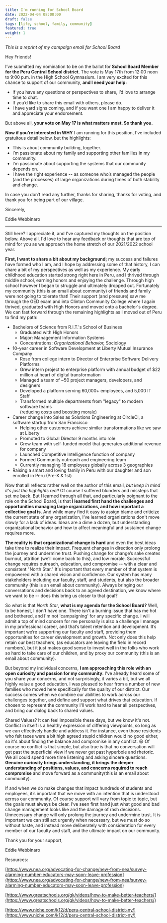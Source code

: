 ```yaml
---
title: I'm running for School Board
date: 2022-04-04 08:00:00
draft: false
tags: [life, school, family, community]
featured: true
weight: 1
---
```


_This is a reprint of my campaign email for School Board_

Hey Friends!

I’ve submitted my nomination to be on the ballot for **School Board Member for the Peru Central School district**.  The vote is May 17th from 12:00 noon to 9:00 p.m. in the High School Gymnasium. I am very excited for this chance to support of our community, **and I need your help:**

* If you have any questions or perspectives to share, I’d love to arrange time to chat. 
* If you’d like to share this email with others, please do. 
* I have yard signs coming, and if you want one I am happy to deliver it and appreciate your endorsement.

But above all, **your vote on May 17 is what matters most. So thank you.**

**Now if you’re interested in WHY** I am running for this position, I’ve included gratuitous detail below, but the highlights:
* This is about community building, together.
* I’m passionate about my family and supporting other families in my community.
* I’m passionate about supporting the systems that our community depends on.
* I have the right experience -- as someone who’s managed the people (and the processes) of large organizations during times of both stability and change.


In case you don’t read any further, thanks for sharing, thanks for voting, and thank you for being part of our village.

Sincerely, 

Eddie Webbinaro

----

Still here? I appreciate it, and I've captured my thoughts on the position below.   Above all, I'd love to hear any feedback or thoughts that are top of mind for you as we approach the home stretch of our 2021/2022 school year.    

**First, I want to share a bit about my background;** my success and failures have formed who I am, and I hope by addressing some of that history, I can share a bit of my perspectives as well as my experience.  My early childhood education started strong right here in Peru, and I thrived through middle school, earning honors and enjoying the challenge.  Through high school however I began to struggle and ultimately dropped out.  Fortunately my community (this is an email about community) of friends and family were not going to tolerate that!  Their support (and pressure) saw me through the GED exam and into Clinton Community College where I again thrived, graduated with High Honors and moved onto a bachelor's degree.  We can fast forward through the remaining highlights as I moved out of Peru to find my path:



* Bachelors of Science from R.I.T.'s School of Business
    * Graduated with High Honors
    * Major: Management Information Systems
    * Concentrations: _Organizational Behavior,_ Sociology
* 10-year career in Software Development at Liberty Mutual Insurance Company
    * Rose from college intern to Director of Enterprise Software Delivery Platforms
    * Grew intern project to enterprise platform with annual budget of $22 million at heart of digital transformation
    * Managed a team of ~50 project managers, developers, and designers
    * Developed a platform serving 60,000+ employees, and 5,000 IT Staff
    * Transformed multiple departments from "legacy"  to modern software teams  
    (reducing costs and boosting morale)
* Career change into Sales as Solutions Engineering at CircleCI, a software startup from San Francisco
    * Helping other customers achieve similar transformations like we saw at Liberty
    * Promoted to Global Director 9 months into role
    * Grew team with self-funded model that generates additional revenue for company
    * Launched Competitive Intelligence function of company
    * Formed Community outreach and engineering team
    * Currently managing 18 employees globally across 3 geographies
* Raising a smart and loving family in Peru with our daughter and son enrolled in Peru (Pre-K & 1st)

Now that all reflects rather well on the author of this email, _but keep in mind it's just the highlights reel!_  Of course I suffered blunders and missteps that set me back.  But I learned through all that, and particularly poignant to the role on the School Board, is that **I learned first hand the challenges and opportunities managing large organizations, and how important a collective goal is**.    And while many find it easy to assign blame and criticize the current state of any organization, I’ve learned organizations don't move slowly for a lack of ideas. Ideas are a dime a dozen, but understanding organizational behavior and how to affect meaningful and sustained change requires more.


**The reality is that organizational change is hard** and even the best ideas take time to realize their impact.  Frequent changes in direction only prolong the journey and undermine trust.   Pushing change for change’s sake creates burnout, attrition (we’ll come back to this), and low morale.  Successful change requires outreach, education, and compromise -- with a clear and consistent "North Star."   It's important that every member of that system is empowered with a shared vision and confidence. Our system has many stakeholders including our faculty, staff, and students, but also the broader community (this is an email about community).  Always bringing our conversations and decisions back to an agreed destination, we know where we want to be -- does this bring us closer to that goal?  


So what is that _North Star_, **what is my agenda for the School Board?** Well, to be honest, I don't have one.  There isn't a burning issue that has me hot and bothered, and I'm not 'campaigning' for any specific change. I will admit a top of mind concern for me personally is also a challenge I manage in my professional career, and that’s talent retention and development.  It’s important we’re supporting our faculty and staff, providing them opportunities for career development and growth. Not only does this help retain our best teachers, (as educators are leaving the field in record numbers), but it just makes good sense to invest well in the folks who work so hard to take care of our children, and by proxy our community (this is an email about community). 


But beyond my individual concerns, **I am approaching this role with an open curiosity and passion for my community**.  I've already heard some of you share your concerns, and not surprisingly, it varies a bit, but  we all highly value a good education.  I was pleased to hear from a number of new families who moved here specifically for the quality of our district. Our success comes when we combine our abilities to work across our challenges together, and define and support what drives that education.   If chosen to represent the community I'll work hard to hear all perspectives, and bring our dialog back to shared values. 


Shared Values? It can feel impossible these days, but we know it's not.  Conflict in itself is a healthy expression of differing viewpoints, so long as we can effectively handle and address it.  For instance, even those residents who felt taxes were a bit high agreed stupid children would no good either, so it's about finding the balance and compromise in any conflict. :smiley: Of course no conflict is that simple, but also true is that no conversation will get past the superficial view if we never get past hyperbole and rhetoric. We all could spend more time listening and asking sincere questions.  **Genuine curiosity brings understanding,  it brings the deeper understanding of positions, values, and concerns required to reach compromise** and move forward as a community(this is an email about community). 


If and when we do make changes that impact hundreds of students and employees, it’s important that we move with an intention that is understood across our community.  Of course support will vary from topic to topic, but the goals must always be clear.  I’ve seen first hand just what good and bad change management looks like and the damage of rash decisions. Unnecessary change will only prolong the journey and undermine trust.  It is important we can still act urgently when necessary, but we must do so without haste, and instead move deliberately with consideration for every member of our faculty and staff, and the ultimate impact on our community.


Thank you for your support, 

Eddie Webbinaro 




Resources:


[https://www.nea.org/advocating-for-change/new-from-nea/survey-alarming-number-educators-may-soon-leave-profession](https://www.nea.org/advocating-for-change/new-from-nea/survey-alarming-number-educators-may-soon-leave-profession)


[https://www.greatschools.org/gk/videos/how-to-make-better-teachers/](https://www.greatschools.org/gk/videos/how-to-make-better-teachers/) 


[https://www.niche.com/k12/d/peru-central-school-district-ny/](https://www.niche.com/k12/d/peru-central-school-district-ny/)
